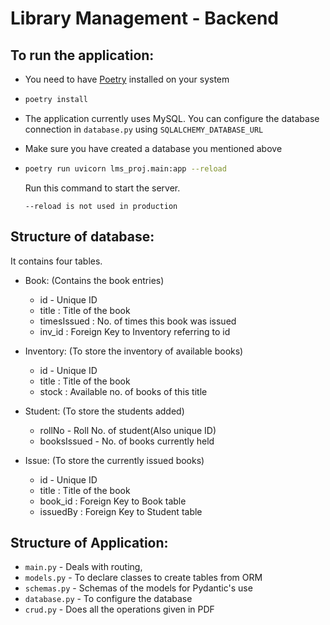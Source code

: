 # Library Management - Backend

## To run the application:

-   You need to have [Poetry](https://python-poetry.org/) installed on your system

-   ```bash
    poetry install
    ```

- The application currently uses MySQL. You can configure the database connection in `database.py` using `SQLALCHEMY_DATABASE_URL`

- Make sure you have created a database you mentioned above

-   ```bash
    poetry run uvicorn lms_proj.main:app --reload
     ```
    Run this command to start the server. 
    ```
    --reload is not used in production
    ```


## Structure of database:

It contains four tables.

- Book: (Contains the book entries)
    -   id - Unique ID
    -   title : Title of the book
    -   timesIssued : No. of times this book was issued
    -   inv_id : Foreign Key to Inventory referring to id

- Inventory: (To store the inventory of available books)
    -   id - Unique ID
    -   title : Title of the book
    -   stock : Available no. of books of this title

- Student: (To store the students added)
    -   rollNo - Roll No. of student(Also unique ID)
    -   booksIssued - No. of books currently held

- Issue: (To store the currently issued books)
    -   id - Unique ID
    -   title : Title of the book
    -   book_id : Foreign Key to Book table
    -   issuedBy : Foreign  Key to Student table


## Structure of Application:

-   `main.py` - Deals with routing,
-   `models.py` - To declare classes to create tables from ORM
-   `schemas.py` - Schemas of the models for Pydantic's use
-   `database.py` - To configure the database
-   `crud.py` - Does all the operations given in PDF